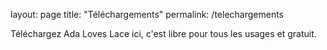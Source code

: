 layout: page
title: "Téléchargements"
permalink: /telechargements

Téléchargez Ada Loves Lace ici, c'est libre pour tous les usages et gratuit.